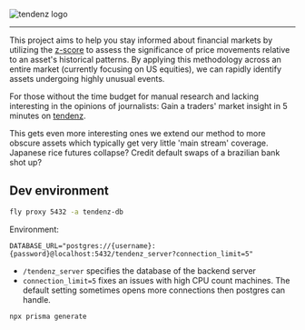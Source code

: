 ![tendenz logo](https://github.com/Clueed/tendenz/assets/7318830/080c9e2e-da2e-46f2-982c-9bf4fba90300#gh-dark-mode-only)

---

This project aims to help you stay informed about financial markets by utilizing the [z-score](https://tendenz.vercel.app/docs/statistical-significants) to assess the significance of price movements relative to an asset's historical patterns. By applying this methodology across an entire market (currently focusing on US equities), we can rapidly identify assets undergoing highly unusual events.

For those without the time budget for manual research and lacking interesting in the opinions of journalists: Gain a traders' market insight in 5 minutes on [tendenz](https://tendenz.vercel.app).

This gets even more interesting ones we extend our method to more obscure assets which typically get very little 'main stream' coverage. Japanese rice futures collapse? Credit default swaps of a brazilian bank shot up?

## Dev environment

```sh
fly proxy 5432 -a tendenz-db
```

Environment:

```env
DATABASE_URL="postgres://{username}:{password}@localhost:5432/tendenz_server?connection_limit=5"
```

- `/tendenz_server` specifies the database of the backend server
- `connection_limit=5` fixes an issues with high CPU count machines. The default setting sometimes opens more connections then postgres can handle.

```sh
npx prisma generate
```
